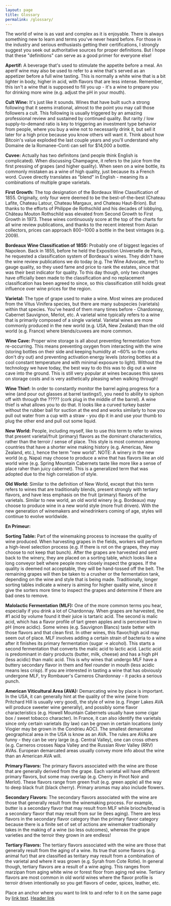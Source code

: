 ```yaml
---
layout: page
title: Glossary
permalink: /glossary/
---
```


The world of wine is as vast and complex as it is enjoyable.  There is always something new to learn and terms you've never heard before.  For those in the industry and serious enthusiasts getting their certifications, I strongly suggest you seek out authoritative sources for proper definitions.  But I hope that these "definitions" can serve as a good primer for everyone else!

<a name="apertif"></a>**Apertif:** A beverage that's used to stimulate the appetite before a meal.  An aperif wine may also be used to refer to a wine that's served as an appetizer before a full wine tasting.  This is normally a white wine that is a bit lighter in body, higher in acid, with flavors that are less intense.  Remember, this isn't a wine that is supposed to fill you up - it's a wine to prepare you for drinking more wine (e.g. adjust the pH in your mouth).

<a name="cult-wine"></a>**Cult Wine:** It's just like it sounds.  Wines that have built such a strong following that it seems irrational, almost to the point you may call those followers a cult.  This following is usually triggered by an amazing professional review and sustained by continued quality.  But rarity / low supply-to-demand ratio is key to triggering an investment type behavior from people, where you buy a wine not to necessarily drink it, but sell it later for a high price because you know others will want it.  Think about how Bitcoin's value exploded the last couple years and you'll understand why Domaine de la Romanee-Conti can sell for $14,000 a bottle.

<a name="cuvee"></a>**Cuvee:** Actually has two definitons (and people think English is complicated).  When discussing Champagne, it refers to the juice from the first pressing of grapes (and higher quality).  When seen on a wine bottle, its commonly mistaken as a wine of high quality, just because its a French word.  Cuvee directly translates as "blend" in English - meaning its a combinations of multiple grape varietals.

<a name="first-growth"></a>**First Growth:** The top designation of the Bordeaux Wine Classification of 1855.  Originally, only four were deemed to be the best-of-the-best (Chateau Lafite, Chateau Latour, Chateau Margaux, and Chateau Haut-Brion).  But thanks to the efforts of Philippe de Rothschild and his decades of lobbying, Château Mouton Rothschild was elevated from Second Growth to First Growth in 1973.  These wines continuously score at the top of the charts for all wine review publications, and thanks to the recent interest from Asian collectors, prices can approach $800-$1000 a bottle in the best vintages (e.g. 2009).

<a name="first-growth"></a>**Bordeaux Wine Classification of 1855:** Probably one of biggest legacies of Napoleon.  Back in 1855, before he held the Exposition Universelle de Paris, he requested a classification system of Bordeaux's wines.  They didn't have the wine review publications we do today (e.g. The Wine Advocate, me?) to gauge quality, so they used fame and price to rank the estates, since that was their best indicator for quality.  To this day though, only two changes have officially been made to the classification and no replacement classification has been agreed to since, so this classification still holds great influence over wine prices for the region.

<a name="wine-cave"></a>**Varietal:** The type of grape used to make a wine.  Most wines are produced from the Vitus Vinifera species, but there are many subspecies (varietals) within that species.  You've heard of them many times before - Chardonnay, Cabernet Sauvignon, Merlot, etc.  A varietal wine typically refers to a wine that is primarily composed of a single varietal.  Varietal wines are more commonly produced in the new world (e.g. USA, New Zealand) than the old world (e.g. France) where blends/cuvees are more common.

<a name="wine-cave"></a>**Wine Cave:** Proper wine storage is all about preventing fermentation from re-occurring.  This means preventing oxygen from interacting with the wine (storing bottles on their side and keeping humidity at ~60% so the corks don't dry out) and preventing activation energy levels (storing bottles at a cool constant temperature and with minimal exposure to light).  Without the technology we have today, the best way to do this was to dig out a wine cave into the ground.  This is still very popular at wines becauses this saves on storage costs and is very asthetically pleasing when walking through!

<a name="wine-thief"></a>**Wine Thief:** In order to constantly monitor the barrel aging progress for a wine (and pour out glasses at barrel tastings!), you need to ability to siphon off with through the ????? (cork plug in the middle of the barrel).  A wine thief is what allows you to do that.  It looks like a curved turkey baster without the rubber ball for suction at the end and works similarly to how you pull out water from a cup with a straw - you dip it in and use your thumb to plug the other end and pull out some liquid.  

<a name="new-world"></a>**New World:** People, including myself, like to use this term to refer to wines that present varietal/fruit (primary) flavors as the dominant characteristics, rather than the terroir / sense of place.  This style is most common among countries that have a shorter wine making history (e.g. Americas, New Zealand, etc.), hence the term "new world".  NOTE: A winery in the new world (e.g. Napa) may choose to produce a wine that has flavors like an old world wine (e.g. Spring Mountain Cabernets taste like more like a sense of place raher than juicy cabernet).  This is a generalized term that was adopted due to the high correlation of style.  

<a name="old-world"></a>**Old World:** Similar to the definition of New World, except that this term refers to wines that are traditionally blends, present strongly with tertiary flavors, and have less emphasis on the fruit (primary) flavors of the varietals.  Similar to new world, an old world winery (e.g. Bordeaux) may choose to produce wine in a new world style (more fruit driven).  With the new generation of winemakers and winedrinkers coming of age, styles will continue to evolve worldwide. 

<a name="en-primeur"></a>**En Primeur:** 

<a name="sorting-table"></a>**Sorting Table:** Part of the winemaking process to increase the quality of wine produced.  When harvesting grapes in the fields, workers will perform a high-level selection process (e.g. If there is rot on the grapes, they may choose to not keep that bunch).  After the grapes are harvested and sent back to the winery, they are placed on a sorting table, which looks like a long conveyor belt where people more closely inspect the grapes.  If the quality is deemed not acceptable, they will be hand-tossed off the belt.  The remaining grapes will then be taken to a crusher or the fermentation tank, depending on the wine and style that is being made.  Traditionally, longer sorting tables indicate a winery is aiming for higher quality wine, since it give the sorters more time to inspect the grapes and determine if there are bad ones to remove.

<a name="mlf"></a>**Malolactic Fermentation (MLF):** One of the more common terms you hear, especially if you drink a lot of Chardonnay.  When grapes are harvested, the #1 acid by volume found it their juice is tartaric acid.  The second is malic acid, which has a flavor profile of tart green apples and is perceived low in pH (more acidic).  Some wines (e.g. Sauvignon Blancs) taste better with those flavors and that clean first.  In other wines, this flavor/high acid may seem out of place.  MLF involves adding a certain strain of bacteria to a wine after it finishes its primary fermentation (sugar -> alcohol).  This starts a second fermentation that converts the malic acid to lactic acid.  Lactic acid is predominant in dairy products (butter, milk, cheese) and has a high pH (less acidic) than malic acid.  This is why wines that undergo MLF have a buttery secondary flavor in them and feel rounder in mouth (less acidic means less crisp).  If you are interested in tasting a wine that has obviously undergone MLF, try Rombauer's Carneros Chardonnay - it packs a serious punch.

<a name="ava"></a>**American Viticultural Area (AVA):** Demarcating wine by place is important.  In the USA, it can generally hint at the quality of the wine (wine from Pritchard Hill is usually very good), the style of wine (e.g. Finger Lakes AVA will produce sweeter wine generally), and possibly some flavor characteristics (e.g. Howell Mountain Cabernets usually have some cigar box / sweet tobacco character).  In France, it can also identify the varietals since only certain varietals (by law) can be grown in certain locations (only Viogier may be grown in the Condrieu AOC).  The smallest demarcated geographical area in the USA is know as an AVA.  The rules are AVAs are funny - they can be very large (e.g. Central Valley), one can cross others (e.g. Carneros crosses Napa Valley and the Russian River Valley (RRV) AVAs.  European demarcated areas usually convey more info about the wine than an American AVA will.  

<a name="primary-flavors"></a>**Primary Flavors:** The primary flavors associated with the wine are those that are generally derived from the grape.  Each varietal will have different primary flavors, but some may overlap (e.g. Cherry in Pinot Noir and Merlot).  These flavors range from green fruit (e.g. green apple) all the way to deep black fruit (black cherry).  Primary aromas may also include flowers.

<a name="secondary-flavors"></a>**Secondary Flavors:** The secondary flavors associated with the wine are those that generally result from the winemaking process.  For example, butter is a secondary flavor that may result from MLF while brioche/bread is a secondary flavor that may result from sur lie (lees aging).  There are less flavors in the secondary flavor category than the primary flavor category because there is a finite set of set of actions are winemaker tradtionally takes in the making of a wine (so less outcomes), whereas the grape varieties and the terroir they grown in are endless!

<a name="tertiary-flavors"></a>**Tertiary Flavors:** The tertiary flavors associated with the wine are those that generally result from the aging of a wine.  Its true that some flavors (e.g. animal fur) that are classified as teritary may result from a combination of the varietal and where it was grown (e.g. Syrah from Cote Rotie).  In general though, tertiary flavors are a result of a wine aging.  This ranges from marzipan from aging white wine or forest floor from aging red wine.  Tertiary flavors are most common in old world wines where the flavor profile is terroir driven intentionally so you get flavors of ceder, spices, leather, etc. 



Place an anchor <a name="abcd"></a> where you want to link to and refer to it on the same page by [link text](#abcd).
[Header link](/user/repository_name/wiki/page_name#title)
